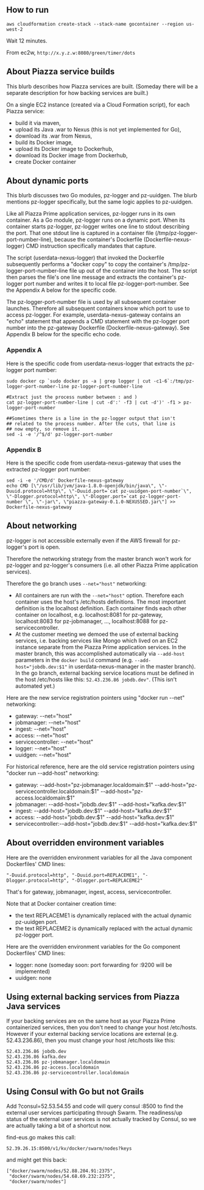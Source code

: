## How to run
`aws cloudformation create-stack --stack-name gocontainer --region us-west-2`

Wait 12 minutes.

From ec2w, `http://x.y.z.w:8080/green/timer/dots`

## About Piazza service builds ##
This blurb describes how Piazza services are built. (Someday there will be a separate description for how backing services are built.)

On a single EC2 instance (created via a Cloud Formation script), for each Piazza service:
* build it via maven,
* upload its Java .war to Nexus (this is not yet implemented for Go),
* download its .war from Nexus,
* build its Docker image,
* upload its Docker image to Dockerhub,
* download its Docker image from Dockerhub,
* create Docker container

## About dynamic ports ##
This blurb discusses two Go modules, pz-logger and pz-uuidgen. The blurb mentions pz-logger specifically, but the same logic applies to pz-uuidgen.

Like all Piazza Prime application services, pz-logger runs in its own container. As a Go module, pz-logger runs on a dynamic port. When its container starts pz-logger, pz-logger writes one line to stdout describing the port. That one stdout line is captured in a container file (/tmp/pz-logger-port-number-line), because the container's Dockerfile (Dockerfile-nexus-logger) CMD instruction specifically mandates that capture.

The script (userdata-nexus-logger) that invoked the Dockerfile subsequently performs a "docker copy" to copy the container's /tmp/pz-logger-port-number-line file up out of the container into the host. The script then parses the file's one line message and extracts the container's pz-logger port number and writes it to local file pz-logger-port-number. See the Appendix A below for the specific code.

The pz-logger-port-number file is used by all subsequent container launches. Therefore all subsequent containers know which port to use to access pz-logger. For example, userdata-nexus-gateway contains an "echo" statement that appends a CMD statement with the pz-logger port number into the pz-gateway Dockerfile (Dockerfile-nexus-gateway). See Appendix B below for the specific echo code.


### Appendix A ###
Here is the specific code from userdata-nexus-logger that extracts the pz-logger port number:
```
sudo docker cp `sudo docker ps -a | grep logger | cut -c1-6`:/tmp/pz-logger-port-number-line pz-logger-port-number-line

#Extract just the process number between : and )
cat pz-logger-port-number-line | cut -d':' -f3 | cut -d')' -f1 > pz-logger-port-number

##Sometimes there is a line in the pz-logger output that isn't
## related to the process number. After the cuts, that line is
## now empty, so remove it.
sed -i -e '/^$/d' pz-logger-port-number
```

### Appendix B ###
Here is the specific code from userdata-nexus-gateway that uses the extracted pz-logger port number:
```
sed -i -e '/CMD/d' Dockerfile-nexus-gateway
echo CMD [\"/usr/lib/jvm/java-1.8.0-openjdk/bin/java\", \"-Duuid.protocol=http\", \"-Duuid.port=`cat pz-uuidgen-port-number`\", \"-Dlogger.protocol=http\", \"-Dlogger.port=`cat pz-logger-port-number`\", \"-jar\", \"piazza-gateway-0.1.0-NEXUSSED.jar\"] >> Dockerfile-nexus-gateway
```

## About networking ##

pz-logger is not accessible externally even if the AWS firewall for pz-logger's port is open.

Therefore the networking strategy from the master branch won't work for pz-logger and pz-logger's consumers (i.e. all other Piazza Prime application services).

Therefore the go branch uses `--net="host"` networking:
* All containers are run with the `--net="host"` option. Therefore each container uses the host's /etc/hosts definitions. The most important definition is the localhost definition. Each container finds each other container on localhost, e.g. localhost:8081 for pz-gateway, localhost:8083 for pz-jobmanager, ..., localhost:8088 for pz-servicecontroller.
* At the customer meeting we demoed the use of external backing services, i.e. backing services like Mongo which lived on an EC2 instance separate from the Piazza Prime application services. In the master branch, this was accomplished automatically via `--add-host` parameters in the `docker build` command (e.g. `--add-host="jobdb.dev:$1"` in userdata-nexus-manager in the master branch). In the go branch, external backing service locations must be defined in the host /etc/hosts like this: `52.43.236.86 jobdb.dev"`. (This isn't automated yet.)

Here are the new service registration pointers using "docker run --net" networking:
* gateway:           --net="host" 
* jobmanager:        --net="host" 
* ingest:            --net="host" 
* access:            --net="host" 
* servicecontroller: --net="host" 
* logger:            --net="host" 
* uuidgen:           --net="host" 

For historical reference, here are the old service registration pointers using "docker run --add-host" networking:
* gateway:          --add-host="pz-jobmanager.localdomain:$1" --add-host="pz-servicecontroller.localdomain:$1" --add-host="pz-access.localdomain:$1"
* jobmanager:       --add-host="jobdb.dev:$1" --add-host="kafka.dev:$1"
* ingest:           --add-host="jobdb.dev:$1" --add-host="kafka.dev:$1" 
* access:           --add-host="jobdb.dev:$1" --add-host="kafka.dev:$1"
* servicecontroller:--add-host="jobdb.dev:$1" --add-host="kafka.dev:$1"

## About overridden environment variables ##
Here are the overridden environment variables for all the Java component Dockerfiles' CMD lines:

```"-Duuid.protocol=http", "-Duuid.port=REPLACEME1", "-Dlogger.protocol=http", "-Dlogger.port=REPLACEME2"```

That's for gateway, jobmanager, ingest, access, servicecontroller.


Note that at Docker container creation time:
* the text REPLACEME1 is dynamically replaced with the actual dynamic pz-uuidgen port.
* the text REPLACEME2 is dynamically replaced with the actual dynamic pz-logger port.

Here are the overridden environment variables for the Go component Dockerfiles' CMD lines:
* logger:  none (someday soon: port forwarding for :9200 will be implemented)
* uuidgen: none

## Using external backing services from Piazza Java services ##
If your backing services are on the same host as your Piazza Prime containerized services, then you don't need to change your host /etc/hosts.
However if your external backing service locations are external (e.g. 52.43.236.86), then you must change your host /etc/hosts like this: 
```
52.43.236.86 jobdb.dev
52.43.236.86 kafka.dev
52.43.236.86 pz-jobmanager.localdomain
52.43.236.86 pz-access.localdomain
52.43.236.86 pz-servicecontroller.localdomain
```

## Using Consul with Go but not Grails  ##
Add ?consul=52.53.54.55 and code will query consul :8500 to find the
external user services participating through Swarm. 
The readiness/up status of the external user services is not actually 
tracked by Consul, so we are actually taking a bit of a shortcut now.

find-eus.go makes this call:
```
52.39.26.15:8500/v1/kv/docker/swarm/nodes?keys
```
and might get this back:
```
["docker/swarm/nodes/52.88.204.91:2375",
 "docker/swarm/nodes/54.68.69.232:2375",
 "docker/swarm/nodes"]

